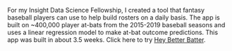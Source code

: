 For my Insight Data Science Fellowship, I created a tool that fantasy baseball players can use to help build rosters on a daily basis. The app is built on ~400,000 player at-bats from the 2015-2019 baseball seasons and uses a linear regression model to make at-bat outcome predictions. This app was built in about 3.5 weeks. Click here to try [Hey Better Batter](http://learningdata.info).